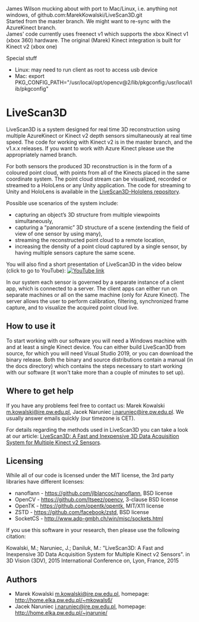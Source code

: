 James Wilson mucking about with port to Mac/Linux, i.e. anything not windows, of github.com:MarekKowalski/LiveScan3D.git  
Started from the master branch. We might want to re-sync with the AzureKinect branch.  
James' code currently uses freenect v1 which supports the xbox Kinect v1 (xbox 360) hardware. The original (Marek) Kinect integration is built for Kinect v2 (xbox one)

Special stuff
- Linux: may need to run client as root to access usb device
- Mac: export PKG_CONFIG_PATH="/usr/local/opt/opencv@2/lib/pkgconfig:/usr/local/lib/pkgconfig"


# LiveScan3D #
LiveScan3D is a system designed for real time 3D reconstruction using multiple AzureKinect or Kinect v2 depth sensors simultaneously at real time speed. The code for working with Kinect v2 is in the master branch, and the v1.x.x releases. If you want to work with Azure Kinect please use the appropriately named branch.

For both sensors the produced 3D reconstruction is in the form of a coloured point cloud, with points from all of the Kinects placed in the same coordinate system. The point cloud stream can be visualized, recorded or streamed to a HoloLens or any Unity application. The code for streaming to Unity and HoloLens is available in the [LiveScan3D-Hololens repository](https://github.com/MarekKowalski/LiveScan3D-Hololens).

Possible use scenarios of the system include:
  * capturing an object’s 3D structure from multiple viewpoints simultaneously,
  * capturing a “panoramic” 3D structure of a scene (extending the field of view of one sensor by using many),
  * streaming the reconstructed point cloud to a remote location,
  * increasing the density of a point cloud captured by a single sensor, by having multiple sensors capture the same scene.

You will also find a short presentation of LiveScan3D in the video below (click to go to YouTube):
[![YouTube link](http://img.youtube.com/vi/9y_WglwpJtE/0.jpg)](http://www.youtube.com/watch?v=9y_WglwpJtE)

In our system each sensor is governed by a separate instance of a client app, which is connected to a server. The client apps can either run on separate machines or all on the same machine (only for Azure Kinect). The server allows the user to perform calibration, filtering, synchronized frame capture, and to visualize the acquired point cloud live.

## How to use it ##
To start working with our software you will need a Windows machine with and at least a single Kinect device. You can either build LiveScan3D from source, for which you will need Visual Studio 2019, or you can download the binary release.
Both the binary and source distributions contain a manual (in the docs directory) which contains the steps necessary to start working with our software (it won't take more than a couple of minutes to set up).

## Where to get help ##
If you have any problems feel free to contact us: Marek Kowalski <m.kowalski@ire.pw.edu.pl>, Jacek Naruniec <j.naruniec@ire.pw.edu.pl>. We usually answer emails quickly (our timezone is CET).

For details regarding the methods used in LiveScan3D you can take a look at our article: [LiveScan3D: A Fast and Inexpensive 3D Data Acquisition System for Multiple Kinect v2 Sensors](https://www.researchgate.net/publication/308807023_Livescan3D_A_Fast_and_Inexpensive_3D_Data_Acquisition_System_for_Multiple_Kinect_v2_Sensors).

## Licensing ##
While all of our code is licensed under the MIT license, the 3rd party libraries have different licenses:
  * nanoflann - https://github.com/jlblancoc/nanoflann, BSD license
  * OpenCV - https://github.com/Itseez/opencv, 3-clause BSD license
  * OpenTK - https://github.com/opentk/opentk, MIT/X11 license
  * ZSTD - https://github.com/facebook/zstd, BSD license
  * SocketCS - http://www.adp-gmbh.ch/win/misc/sockets.html

If you use this software in your research, then please use the following citation:

Kowalski, M.; Naruniec, J.; Daniluk, M.: "LiveScan3D: A Fast and Inexpensive 3D Data
Acquisition System for Multiple Kinect v2 Sensors". in 3D Vision (3DV), 2015 International Conference on, Lyon, France, 2015

## Authors ##
  * Marek Kowalski <m.kowalski@ire.pw.edu.pl>, homepage: http://home.elka.pw.edu.pl/~mkowals6/
  * Jacek Naruniec <j.naruniec@ire.pw.edu.pl>, homepage: http://home.elka.pw.edu.pl/~jnarunie/
